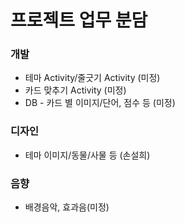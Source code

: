 # 프로젝트 업무 분담 #

### 개발 ###
  * 테마 Activity/줄긋기 Activity (미정)
  * 카드 맞추기 Activity (미정)
  * DB - 카드 별 이미지/단어, 점수 등 (미정)

### 디자인 ###
  * 테마 이미지/동물/사물 등 (손설희)

### 음향 ###
  * 배경음악, 효과음(미정)